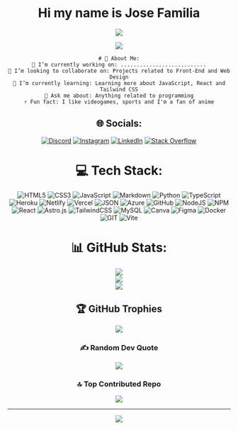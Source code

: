 <div align="center">
<h1>  Hi my name is Jose Familia</h1>
</div>

<div align="center">

<p align="center">
<a href="https://github.com/DenverCoder1/readme-typing-svg"><img src="https://readme-typing-svg.herokuapp.com?lines=Systems+Engineering+Student;Front+End++Developer;Dominican%20Republic%20&center=true&width=380&height=45"></a>
</p>

<img src="https://github.com/Jose-Familia/Jose-Familia/assets/128924389/810a03eb-1687-43e5-9629-a3f34b87d9e5389/12df3ee2-8e1a-4537-8717-e7ecbe644217">

```
# 💫 About Me:
🔭 I’m currently working on: ...........................
👯 I’m looking to collaborate on: Projects related to Front-End and Web Design
🌱 I’m currently learning: Learning more about JavaScript, React and Tailwind CSS
💬 Ask me about: Anything related to programming
⚡ Fun fact: I like videogames, sports and I'm a fan of anime
```

## 🌐 Socials:
[![Discord](https://img.shields.io/badge/Discord-%237289DA.svg?logo=discord&logoColor=white)](https://discord.gg/https://discord.gg/337046551979360258) [![Instagram](https://img.shields.io/badge/Instagram-%23E4405F.svg?logo=Instagram&logoColor=white)](https://instagram.com/https://instagram.com/j.familia18) [![LinkedIn](https://img.shields.io/badge/LinkedIn-%230077B5.svg?logo=linkedin&logoColor=white)](https://linkedin.com/in/https://linkedin.com/in/jose-rene-familia-41915026b) [![Stack Overflow](https://img.shields.io/badge/-Stackoverflow-FE7A16?logo=stack-overflow&logoColor=white)](https://stackoverflow.com/users/https://stackoverflow.com/users/https://stackoverflow.com/users/22452948/jose-r-familia) 

# 💻 Tech Stack:
![HTML5](https://img.shields.io/badge/html5-%23E34F26.svg?style=flat&logo=html5&logoColor=white) ![CSS3](https://img.shields.io/badge/css3-%231572B6.svg?style=flat&logo=css3&logoColor=white) ![JavaScript](https://img.shields.io/badge/javascript-%23323330.svg?style=flat&logo=javascript&logoColor=%23F7DF1E) ![Markdown](https://img.shields.io/badge/markdown-%23000000.svg?style=flat&logo=markdown&logoColor=white) ![Python](https://img.shields.io/badge/python-3670A0?style=flat&logo=python&logoColor=ffdd54) ![TypeScript](https://img.shields.io/badge/typescript-%23007ACC.svg?style=flat&logo=typescript&logoColor=white) ![Heroku](https://img.shields.io/badge/heroku-%23430098.svg?style=flat&logo=heroku&logoColor=white) ![Netlify](https://img.shields.io/badge/netlify-%23000000.svg?style=flat&logo=netlify&logoColor=#00C7B7) ![Vercel](https://img.shields.io/badge/vercel-%23000000.svg?style=flat&logo=vercel&logoColor=white) ![JSON](https://img.shields.io/badge/JSON-%23000000.svg?style=flat&logo=json&logoColor=white)
 ![Azure](https://img.shields.io/badge/azure-%230072C6.svg?style=flat&logo=azure-devops&logoColor=white) ![GitHub](https://img.shields.io/badge/GitHub-%23121011.svg?style=flat&logo=github&logoColor=white) ![NodeJS](https://img.shields.io/badge/node.js-6DA55F?style=flat&logo=node.js&logoColor=white) ![NPM](https://img.shields.io/badge/NPM-%23000000.svg?style=flat&logo=npm&logoColor=white) ![React](https://img.shields.io/badge/react-%2320232a.svg?style=flat&logo=react&logoColor=%2361DAFB) ![Astro.js](https://img.shields.io/badge/Astro.js-%23000000.svg?style=flat&logo=astro&logoColor=white) ![TailwindCSS](https://img.shields.io/badge/tailwindcss-%2338B2AC.svg?style=flat&logo=tailwind-css&logoColor=white) ![MySQL](https://img.shields.io/badge/mysql-%2300f.svg?style=flat&logo=mysql&logoColor=white) ![Canva](https://img.shields.io/badge/Canva-%2300C4CC.svg?style=flat&logo=Canva&logoColor=white) 	![Figma](https://img.shields.io/badge/figma-%23F24E1E.svg?style=flat&logo=figma&logoColor=white) ![Docker](https://img.shields.io/badge/docker-%230db7ed.svg?style=flat&logo=docker&logoColor=white) ![GIT](https://img.shields.io/badge/Git-fc6d26?style=flat&logo=git&logoColor=white) ![Vite](https://img.shields.io/badge/Vite-%23007ACC.svg?style=flat&logo=vite&logoColor=white)

# 📊 GitHub Stats:
![](https://github-readme-stats.vercel.app/api?username=Jose-Familia&theme=gruvbox&hide_border=false&include_all_commits=false&count_private=true)<br/>
![](https://github-readme-streak-stats.herokuapp.com/?user=Jose-Familia&theme=gruvbox&hide_border=false)<br/>
![](https://github-readme-stats.vercel.app/api/top-langs/?username=Jose-Familia&theme=gruvbox&hide_border=false&include_all_commits=false&count_private=true&layout=compact)

## 🏆 GitHub Trophies
![](https://github-profile-trophy.vercel.app/?username=Jose-Familia&theme=gruvbox&no-frame=false&no-bg=true&margin-w=4)

### ✍️ Random Dev Quote
![](https://quotes-github-readme.vercel.app/api?type=vetical&theme=gruvbox)

### 🔝 Top Contributed Repo
![](https://github-contributor-stats.vercel.app/api?username=Jose-Familia&limit=5&theme=gruvbox&combine_all_yearly_contributions=true)

---
[![](https://visitcount.itsvg.in/api?id=Jose-Familia&icon=2&color=12)](https://visitcount.itsvg.in)

</div>

<!-- Proudly created with GPRM ( https://gprm.itsvg.in ) -->
